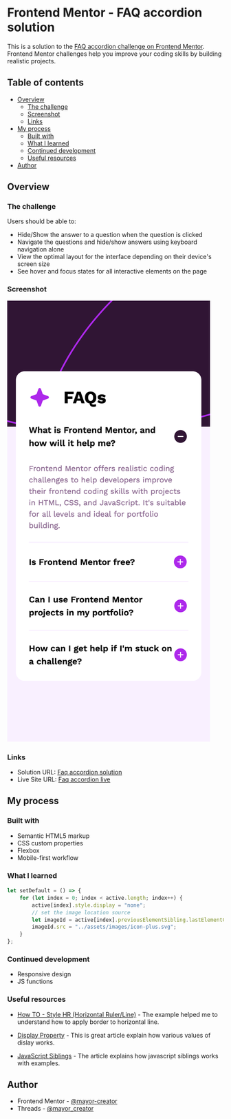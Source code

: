 # Frontend Mentor - FAQ accordion solution

This is a solution to the [FAQ accordion challenge on Frontend Mentor](https://www.frontendmentor.io/challenges/faq-accordion-wyfFdeBwBz). Frontend Mentor challenges help you improve your coding skills by building realistic projects.

## Table of contents

- [Overview](#overview)
  - [The challenge](#the-challenge)
  - [Screenshot](#screenshot)
  - [Links](#links)
- [My process](#my-process)
  - [Built with](#built-with)
  - [What I learned](#what-i-learned)
  - [Continued development](#continued-development)
  - [Useful resources](#useful-resources)
- [Author](#author)

## Overview

### The challenge

Users should be able to:

- Hide/Show the answer to a question when the question is clicked
- Navigate the questions and hide/show answers using keyboard navigation alone
- View the optimal layout for the interface depending on their device's screen size
- See hover and focus states for all interactive elements on the page

### Screenshot

![Faq Accordion Screenshot](./faqAccordionCardMobile.png)

### Links

- Solution URL: [Faq accordion solution](https://www.frontendmentor.io/solutions/faq-accordion-F7WrgkOtcd)
- Live Site URL: [Faq accordion live](https://faq-accordion-component-topaz.vercel.app/)

## My process

### Built with

- Semantic HTML5 markup
- CSS custom properties
- Flexbox
- Mobile-first workflow

### What I learned

```js
let setDefault = () => {
	for (let index = 0; index < active.length; index++) {
		active[index].style.display = "none";
		// set the image location source
		let imageId = active[index].previousElementSibling.lastElementChild;
		imageId.src = "../assets/images/icon-plus.svg";
	}
};
```

### Continued development

- Responsive design
- JS functions

### Useful resources

- [How TO - Style HR (Horizontal Ruler/Line)](https://www.w3schools.com/howto/howto_css_style_hr.asp) - The example helped me to understand how to apply border to horizontal line.

- [Display Property](https://css-tricks.com/almanac/properties/d/display/) - This is great article explain how various values of dislay works.

- [JavaScript Siblings](https://www.javascripttutorial.net/javascript-dom/javascript-siblings/) - The article explains how javascript siblings works with examples.

## Author

- Frontend Mentor - [@mayor-creator](https://www.frontendmentor.io/profile/mayor-creator)
- Threads - [@mayor_creator](https://www.threads.net/@mayor_creator)
